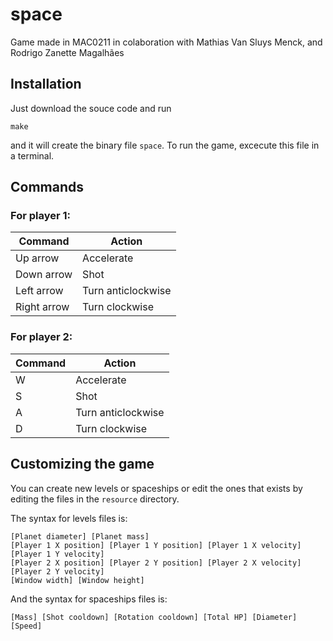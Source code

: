 # space
Game made in MAC0211 in colaboration with Mathias Van Sluys Menck, and Rodrigo Zanette Magalhães

## Installation
Just download the souce code and run

```
make
```

and it will create the binary file `space`. To run the game, excecute this file in a terminal.

## Commands
### For player 1:
| Command  | Action |
| ------------- | ------------- |
| Up arrow | Accelerate  |
| Down arrow | Shot  |
| Left arrow | Turn anticlockwise  |
| Right arrow | Turn clockwise  |
### For player 2:
| Command  | Action |
| ------------- | ------------- |
| W | Accelerate  |
| S | Shot  |
| A | Turn anticlockwise  |
| D | Turn clockwise  |

## Customizing the game
You can create new levels or spaceships or edit the ones that exists by editing the files in the `resource` directory.

The syntax for levels files is:
```
[Planet diameter] [Planet mass]
[Player 1 X position] [Player 1 Y position] [Player 1 X velocity] [Player 1 Y velocity]
[Player 2 X position] [Player 2 Y position] [Player 2 X velocity] [Player 2 Y velocity]
[Window width] [Window height]
```

And the syntax for spaceships files is:
```
[Mass] [Shot cooldown] [Rotation cooldown] [Total HP] [Diameter] [Speed]
```

